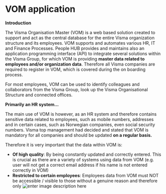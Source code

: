 # VOM application

  

**Introduction**

The Visma Organisation Master (VOM) is a web based solution created to support and act as the central database for the entire Visma organization structure and its employees. VOM supports and automates various HR, IT and Finance Processes. People HUB provides and maintains also an application programming interface (API) to integrate several solutions within the Visma Group, for which VOM is providing **master data related to employees and/or organization data**. Therefore all Visma companies are required to register in VOM, which is covered during the on boarding process.

For most employees, VOM can be used to identify colleagues and collaborators from the Visma Group, look up the Visma Organisational Structure and connected offices.

**Primarily an HR** **system...**

The main use of VOM is however, as an HR system and therefore contains sensitive data related to employees, such as mobile numbers, addresses and in certain cases, such as Norwegian companies, even social security numbers. Visma top management had decided and stated that VOM is mandatory for all companies and should be updated  **on a regular basis.**

Therefore it is very important that the data within VOM is:

-   **Of high quality**: By being constantly updated and correctly entered. This is crucial as there are a variety of systems using data from VOM (e.g. user will not get a correct email address if his name is not entered correctly in VOM)
-   **Restricted to certain employees**: Employees data from VOM must NOT be accessible / visible to those without a genuine reason and therefore only
![enter image description here](!%5Bvom_application%5D%28https://user-images.githubusercontent.com/86352458/161050014-73bc2ade-8def-4ca2-9c3b-f0d1a30ae59d.png%29)
<!--stackedit_data:
eyJoaXN0b3J5IjpbMTQ2ODMyNzMyLDUzMTA5NjU3MCwtMTk5Nj
Q5OTA0MywxNDY4MzI3MzIsNTMxMDk2NTcwLC0xNTM4OTkxOTI0
XX0=
-->